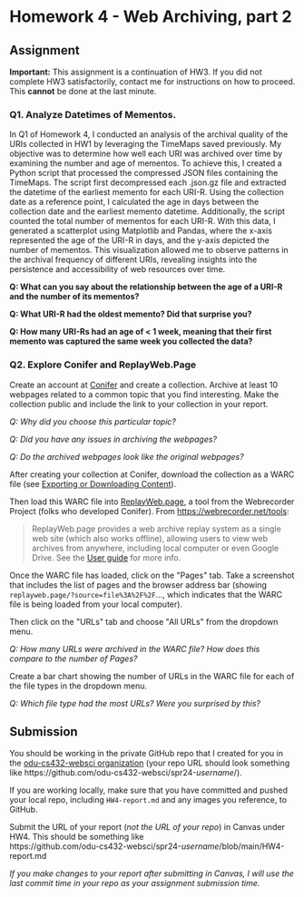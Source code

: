 # Homework 4 - Web Archiving, part 2

## Assignment

**Important:** This assignment is a continuation of HW3. If you did not complete HW3 satisfactorily, contact me for instructions on how to proceed. This **cannot** be done at the last minute.

### Q1. Analyze Datetimes of Mementos.

In Q1 of Homework 4, I conducted an analysis of the archival quality of the URIs collected in HW1 by leveraging the TimeMaps saved previously. My objective was to determine how well each URI was archived over time by examining the number and age of mementos. To achieve this, I created a Python script that processed the compressed JSON files containing the TimeMaps. The script first decompressed each .json.gz file and extracted the datetime of the earliest memento for each URI-R. Using the collection date as a reference point, I calculated the age in days between the collection date and the earliest memento datetime. Additionally, the script counted the total number of mementos for each URI-R. With this data, I generated a scatterplot using Matplotlib and Pandas, where the x-axis represented the age of the URI-R in days, and the y-axis depicted the number of mementos. This visualization allowed me to observe patterns in the archival frequency of different URIs, revealing insights into the persistence and accessibility of web resources over time.

**Q: What can you say about the relationship between the age of a URI-R and the number of its mementos?**

**Q: What URI-R had the oldest memento? Did that surprise you?**

**Q: How many URI-Rs had an age of < 1 week, meaning that their first memento was captured the same week you collected the data?**                                                              
                                                                      
### Q2. Explore Conifer and ReplayWeb.Page

Create an account at [Conifer](https://conifer.rhizome.org) and create a collection.  Archive at least 10 webpages related to a common topic that you find interesting. Make the collection public and include the link to your collection in your report.

*Q: Why did you choose this particular topic?*

*Q: Did you have any issues in archiving the webpages?*

*Q: Do the archived webpages look like the original webpages?*

After creating your collection at Conifer, download the collection as a WARC file (see [Exporting or Downloading Content](https://guide.conifer.rhizome.org/docs/manage-sessions/exporting-warc/)).

Then load this WARC file into [ReplayWeb.page](https://replayweb.page), a tool from the Webrecorder Project (folks who developed Conifer).  From <https://webrecorder.net/tools>:

<blockquote>ReplayWeb.page provides a web archive replay system as a single web site (which also works offline), allowing users to view web archives from anywhere, including local computer or even Google Drive. See the <a href="https://replayweb.page/docs">User guide</a> for more info.</blockquote>

Once the WARC file has loaded, click on the "Pages" tab.  Take a screenshot that includes the list of pages and the browser address bar (showing `replayweb.page/?source=file%3A%2F%2F`..., which indicates that the WARC file is being loaded from your local computer).

Then click on the "URLs" tab and choose "All URLs" from the dropdown menu.  

*Q: How many URLs were archived in the WARC file?  How does this compare to the number of Pages?*

Create a bar chart showing the number of URLs in the WARC file for each of the file types in the dropdown menu.

*Q: Which file type had the most URLs?  Were you surprised by this?*

## Submission

You should be working in the private GitHub repo that I created for you in the [odu-cs432-websci organization](https://github.com/odu-cs432-websci/) (your repo URL should look something like https<nolink>://github.com/odu-cs432-websci/spr24-*username*/). 

If you are working locally, make sure that you have committed and pushed your local repo, including `HW4-report.md` and any images you reference, to GitHub. 

Submit the URL of your report (*not the URL of your repo*) in Canvas under HW4. This should be something like  
https<nolink>://github.com/odu-cs432-websci/spr24-*username*/blob/main/HW4-report.md

*If you make changes to your report after submitting in Canvas, I will use the last commit time in your repo as your assignment submission time.*
